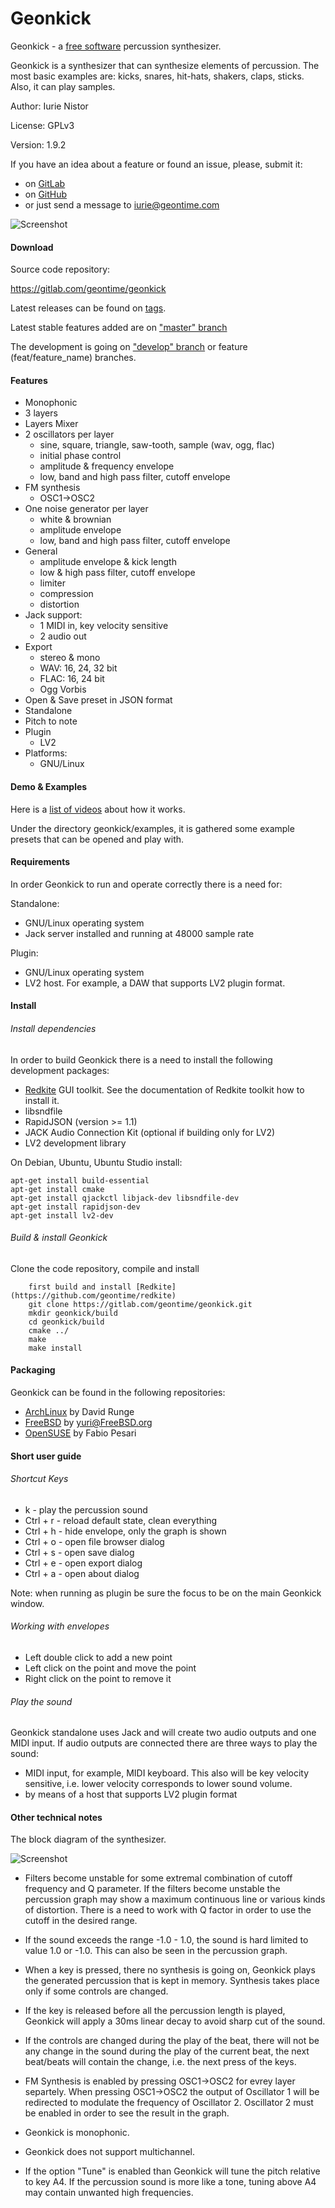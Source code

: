 # Geonkick

Geonkick - a [free software](https://www.gnu.org/philosophy/free-sw.en.html) percussion synthesizer.

Geonkick is a synthesizer that can synthesize elements
of percussion. The most basic examples are: kicks,
snares, hit-hats, shakers, claps, sticks.
Also, it can play samples.

Author: Iurie Nistor

License: GPLv3

Version: 1.9.2

If you have an idea about a feature or found an issue, please, submit it:

* on [GitLab](https://gitlab.com/geontime/geonkick/issues)
* on [GitHub](https://github.com/geontime/geonkick/issues)
* or just send a message to iurie@geontime.com

![Screenshot](data/screenshot.png)

#### Download

Source code repository:

https://gitlab.com/geontime/geonkick

Latest releases can be found on [tags](https://gitlab.com/geontime/geonkick/-/tags).

Latest stable features added are on ["master" branch](https://gitlab.com/geontime/geonkick/commits/master)

The development is going on ["develop" branch](https://gitlab.com/geontime/geonkick/commits/develop)
or feature (feat/feature_name) branches.

#### Features

* Monophonic
* 3 layers
* Layers Mixer
* 2 oscillators per layer
     - sine, square, triangle, saw-tooth, sample (wav, ogg, flac)
     - initial phase control
     - amplitude & frequency envelope
     - low, band and high pass filter, cutoff envelope
* FM synthesis
     - OSC1->OSC2
* One noise generator per layer
     - white & brownian
     - amplitude envelope
     - low, band and high pass filter, cutoff envelope
* General
     - amplitude envelope & kick length
     - low & high pass filter, cutoff envelope
     - limiter
     - compression
     - distortion
* Jack support:
     - 1 MIDI in, key velocity sensitive
     - 2 audio out
* Export
     - stereo & mono
     - WAV: 16, 24, 32 bit
     - FLAC: 16, 24 bit
     - Ogg Vorbis
* Open & Save preset in JSON format
* Standalone
* Pitch to note
* Plugin
  - LV2
* Platforms:
  - GNU/Linux

#### Demo & Examples

Here is a [list of videos](https://www.youtube.com/playlist?list=PL9Z4qz_xHZ-JfNARCWeR1Jx8Cf1upcWwY) about how it works.

Under the directory geonkick/examples, it is gathered some example presets that can be opened and play with.

#### Requirements

In order Geonkick to run and operate correctly there is a need for:

Standalone:

* GNU/Linux operating system
* Jack server installed and running at 48000 sample rate

Plugin:
 * GNU/Linux operating system
 * LV2 host. For example, a DAW that supports LV2 plugin format.

#### Install

###### Install dependencies

In order to build Geonkick there is a need to install the following development packages:

* [Redkite](https://github.com/geontime/redkite) GUI toolkit. See the documentation of Redkite toolkit how to install it.
* libsndfile
* RapidJSON (version >= 1.1)
* JACK Audio Connection Kit (optional if building only for LV2)
* LV2 development library

On Debian, Ubuntu, Ubuntu Studio install:

    apt-get install build-essential
    apt-get install cmake
    apt-get install qjackctl libjack-dev libsndfile-dev
    apt-get install rapidjson-dev
    apt-get install lv2-dev

###### Build & install Geonkick

Clone the code repository, compile and install

        first build and install [Redkite](https://github.com/geontime/redkite)
        git clone https://gitlab.com/geontime/geonkick.git
        mkdir geonkick/build
        cd geonkick/build
        cmake ../
        make
        make install

#### Packaging

Geonkick can be found in the following repositories:

* [ArchLinux](https://www.archlinux.org/packages/community/x86_64/geonkick/) by David Runge
* [FreeBSD](https://www.freshports.org/audio/geonkick-lv2/) by yuri@FreeBSD.org
* [OpenSUSE](https://build.opensuse.org/package/show/home:geekositalia:daw/geonkick) by Fabio Pesari

#### Short user guide

###### Shortcut Keys

* k - play the percussion sound
* Ctrl + r - reload default state, clean everything
* Ctrl + h - hide envelope, only the graph is shown
* Ctrl + o - open file browser dialog
* Ctrl + s - open save dialog
* Ctrl + e - open export dialog
* Ctrl + a - open about dialog

Note: when running as plugin be sure the focus to be on the main Geonkick window.

###### Working with envelopes

* Left double click to add a new point
* Left click on the point and move the point
* Right click on the point to remove it

###### Play the sound

Geonkick standalone uses Jack and will create two audio outputs and one MIDI input.
If audio outputs are connected there are three ways to play the sound:
   * MIDI input, for example, MIDI keyboard. This also will be key velocity sensitive, i.e. lower velocity corresponds to lower sound volume.
   * by means of a host that supports LV2 plugin format

#### Other technical notes

The block diagram of the synthesizer.

![Screenshot](data/doc/diagram.png)


* Filters become unstable for some extremal combination of cutoff frequency and Q parameter. If the filters become unstable the percussion graph may show a maximum continuous line or various kinds of distortion. There is a need to work with Q factor in order to use the cutoff in the desired range.

* If the sound exceeds the range -1.0 - 1.0, the sound is hard limited to value 1.0 or -1.0. This can also be seen in the percussion graph.

* When a key is pressed, there no synthesis is going on, Geonkick plays the generated percussion that is kept in memory. Synthesis takes place only if some controls are changed.

* If the key is released before all the percussion length is played, Geonkick will apply a 30ms linear decay to avoid sharp cut of the sound.

* If the controls are changed during the play of the beat, there will not be any change in the sound during the play of the current beat, the next beat/beats will contain the change, i.e. the next press of the keys.

* FM Synthesis is enabled by pressing OSC1->OSC2 for evrey layer separtely. When pressing OSC1->OSC2 the output of Oscillator 1 will be redirected to modulate the frequency of Oscillator 2.
Oscillator 2 must be enabled in order to see the result in the graph.

* Geonkick is monophonic.

* Geonkick does not support multichannel.

* If the option "Tune" is enabled than Geonkick will tune the pitch relative to key A4.
  If the percussion sound is more like a tone, tuning above A4 may contain unwanted high
  frequencies.
